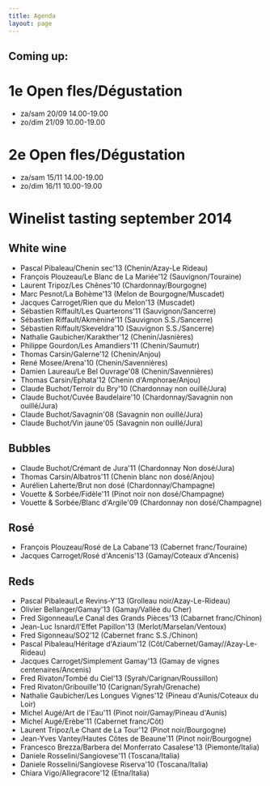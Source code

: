 ```yaml
---
title: Agenda 
layout: page
---
```



Coming up:
----------

1e Open fles/Dégustation
========================
* za/sam 20/09 14.00-19.00
* zo/dim 21/09 10.00-19.00

2e Open fles/Dégustation
========================
* za/sam 15/11 14.00-19.00
* zo/dim 16/11 10.00-19.00

Winelist tasting september 2014
===============================
White wine
----------
* Pascal Pibaleau/Chenin sec'13 (Chenin/Azay-Le Rideau)
* François Plouzeau/Le Blanc de La Mariée'12 (Sauvignon/Touraine)
* Laurent Tripoz/Les Chênes'10 (Chardonnay/Bourgogne)
* Marc Pesnot/La Bohème'13 (Melon de Bourgogne/Muscadet)
* Jacques Carroget/Rien que du Melon'13 (Muscadet)
* Sébastien Riffault/Les Quarterons'11 (Sauvignon/Sancerre)
* Sébastien Riffault/Akmèniné'11 (Sauvignon S.S./Sancerre)
* Sébastien Riffault/Skeveldra'10 (Sauvignon S.S./Sancerre)
* Nathalie Gaubicher/Karakther'12 (Chenin/Jasnières)
* Philippe Gourdon/Les Amandiers'11 (Chenin/Saumutr)
* Thomas Carsin/Galerne'12 (Chenin/Anjou)
* René Mosee/Arena'10 (Chenin/Savennières)
* Damien Laureau/Le Bel Ouvrage'08 (Chenin/Savennières)
* Thomas Carsin/Ephata'12 (Chenin d'Amphorae/Anjou)
* Claude Buchot/Terroir du Bry'10 (Chardonnay non ouillé/Jura)
* Claude Buchot/Cuvée Baudelaire'10 (Chardonnay/Savagnin non ouillé/Jura)
* Claude Buchot/Savagnin'08 (Savagnin non ouillé/Jura)
* Claude Buchot/Vin jaune'05 (Savagnin non ouillé/Jura) 

Bubbles
-------
* Claude Buchot/Crémant de Jura'11 (Chardonnay Non dosé/Jura)
* Thomas Carsin/Albatros'11 (Chenin blanc non dosé/Anjou)
* Aurélien Laherte/Brut non dosé (Chardonnay/Champagne)
* Vouette & Sorbée/Fidèle'11 (Pinot noir non dosé/Champagne)
* Vouette & Sorbée/Blanc d'Argile'09 (Chardonnay non dosé/Champagne)

Rosé
----
* François Plouzeau/Rosé de La Cabane'13 (Cabernet franc/Touraine)
* Jacques Carroget/Rosé d'Ancenis'13 (Gamay/Coteaux d'Ancenis)

Reds
----
* Pascal Pibaleau/Le Revins-Y'13 (Grolleau noir/Azay-Le-Rideau)
* Olivier Bellanger/Gamay'13 (Gamay/Vallée du Cher)
* Fred Sigonneau/Le Canal des Grands Pièces'13 (Cabarnet franc/Chinon)
* Jean-Luc Isnard/l'Effet Papillon'13 (Merlot/Marselan/Ventoux)
* Fred Sigonneau/SO2'12 (Cabernet franc S.S./Chinon)
* Pascal Pibaleau/Héritage d'Aziaum'12 (Côt/Cabernet/Gamay//Azay-Le-Rideau)
* Jacques Carroget/Simplement Gamay'13 (Gamay de vignes centenaires/Ancenis)
* Fred Rivaton/Tombé du Ciel'13 (Syrah/Carignan/Roussillon)
* Fred Rivaton/Gribouille'10 (Carignan/Syrah/Grenache) 
* Nathalie Gaubicher/Les Longues Vignes'12 (Pineau d'Aunis/Coteaux du Loir)
* Michel Augé/Art de l'Eau'11 (Pinot noir/Gamay/Pineau d'Aunis)
* Michel Augé/Erèbe'11 (Cabernet franc/Côt)
* Laurent Tripoz/Le Chant de La Tour'12 (Pinot noir/Bourgogne)
* Jean-Yves Vantey/Hautes Côtes de Beaune'11 (Pinot noir/Bourgogne)
* Francesco Brezza/Barbera del Monferrato Casalese'13 (Piemonte/Italia)
* Daniele Rosselini/Sangiovese'11 (Toscana/Italia)
* Daniele Rosselini/Sangiovese Riserva'10 (Toscana/Italia)
* Chiara Vigo/Allegracore'12 (Etna/Italia)




